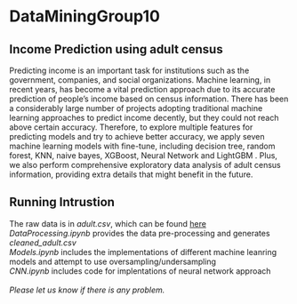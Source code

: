 # DataMiningGroup10
## Income Prediction using adult census
Predicting income is an important task for institutions such as the government, companies, and social organizations. Machine learning, in recent years, has become a vital prediction approach due to its accurate prediction of people’s income based on census information. There has been a considerably large number of projects adopting traditional machine learning approaches to predict income decently, but they could not reach above certain accuracy. Therefore, to explore multiple features for predicting models and try to achieve better accuracy, we apply seven machine learning models with fine-tune, including decision tree, random forest, KNN, naive bayes, XGBoost, Neural Network and LightGBM . Plus, we also perform comprehensive exploratory data analysis of adult census information, providing extra details that might benefit in the future. 

## Running Intrustion
The raw data is in *adult.csv*, which can be found [here](https://www.kaggle.com/uciml/adult-census-income)  <br />
*DataProcessing.ipynb* provides the data pre-processing and generates *cleaned_adult.csv* <br />
*Models.ipynb* includes the implementations of different machine leanring models and attempt to use oversampling/undersampling <br />
*CNN.ipynb* includes code for implentations of neural network approach <br />
<br />
*Please let us know if there is any problem.* 
